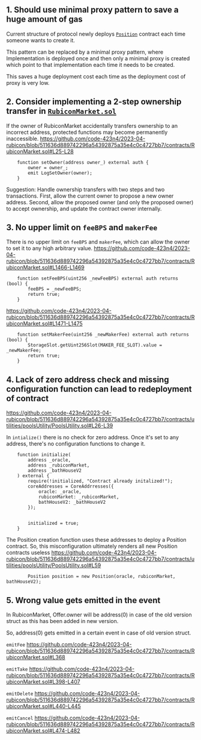 ## 1. Should use minimal proxy pattern to save a huge amount of gas
Current structure of protocol newly deploys [`Position`](https://github.com/code-423n4/2023-04-rubicon/blob/main/contracts/utilities/poolsUtility/Position.sol) contract each time someone wants to create it.

This pattern can be replaced by a minimal proxy pattern, where Implementation is deployed once and then only a minimal proxy is created which point to that implementation each time it needs to be created.

This saves a huge deployment cost each time as the deployment cost of proxy is very low.

## 2. Consider implementing a 2-step ownership transfer in [`RubiconMarket.sol`](https://github.com/code-423n4/2023-04-rubicon/blob/main/contracts/RubiconMarket.sol)
If the owner of RubiconMarket accidentally transfers ownership to an incorrect address, protected functions may become permanently inaccessible.
https://github.com/code-423n4/2023-04-rubicon/blob/511636d889742296a54392875a35e4c0c4727bb7/contracts/RubiconMarket.sol#L25-L28
```
    function setOwner(address owner_) external auth {
        owner = owner_;
        emit LogSetOwner(owner);
    }
```
Suggestion: Handle ownership transfers with two steps and two transactions. First, allow the current owner to propose a new owner address. Second, allow the proposed owner (and only the proposed owner) to accept ownership, and update the contract owner internally.


## 3. No upper limit on `feeBPS` and `makerFee`
There is no upper limit on `feeBPS` and `makerFee`, which can allow the owner to set it to any high arbitrary value.
https://github.com/code-423n4/2023-04-rubicon/blob/511636d889742296a54392875a35e4c0c4727bb7/contracts/RubiconMarket.sol#L1466-L1469
```
    function setFeeBPS(uint256 _newFeeBPS) external auth returns (bool) {
        feeBPS = _newFeeBPS;
        return true;
    }
```
https://github.com/code-423n4/2023-04-rubicon/blob/511636d889742296a54392875a35e4c0c4727bb7/contracts/RubiconMarket.sol#L1471-L1475
```
    function setMakerFee(uint256 _newMakerFee) external auth returns (bool) {
        StorageSlot.getUint256Slot(MAKER_FEE_SLOT).value = _newMakerFee;
        return true;
    }
```

## 4. Lack of zero address check and missing configuration function can lead to redeployment of contract
https://github.com/code-423n4/2023-04-rubicon/blob/511636d889742296a54392875a35e4c0c4727bb7/contracts/utilities/poolsUtility/PoolsUtility.sol#L26-L39

In `intialize()` there is no check for zero address. Once it's set to any address, there's no configuration functions to change it.
```
    function initialize(
        address _oracle,
        address _rubiconMarket,
        address _bathHouseV2
    ) external {
        require(!initialized, "Contract already initalized!");
        coreAddresses = CoreAddrresses({
            oracle: _oracle,
            rubiconMarket: _rubiconMarket,
            bathHouseV2: _bathHouseV2
        });


        initialized = true;
    }
```
The Position creation function uses these addresses to deploy a Position contract. So, this misconfiguration ultimately renders all new Position contracts useless
https://github.com/code-423n4/2023-04-rubicon/blob/511636d889742296a54392875a35e4c0c4727bb7/contracts/utilities/poolsUtility/PoolsUtility.sol#L59
```
        Position position = new Position(oracle, rubiconMarket, bathHouseV2);
```

## 5. Wrong value gets emitted in the event
In RubiconMarket, Offer.owner will be address(0) in case of the old version struct as this has been added in new version.

So, address(0) gets emitted in a certain event in case of old version struct.

`emitFee`
https://github.com/code-423n4/2023-04-rubicon/blob/511636d889742296a54392875a35e4c0c4727bb7/contracts/RubiconMarket.sol#L368

`emitTake`
https://github.com/code-423n4/2023-04-rubicon/blob/511636d889742296a54392875a35e4c0c4727bb7/contracts/RubiconMarket.sol#L398-L407

`emitDelete`
https://github.com/code-423n4/2023-04-rubicon/blob/511636d889742296a54392875a35e4c0c4727bb7/contracts/RubiconMarket.sol#L440-L445

`emitCancel`
https://github.com/code-423n4/2023-04-rubicon/blob/511636d889742296a54392875a35e4c0c4727bb7/contracts/RubiconMarket.sol#L474-L482






